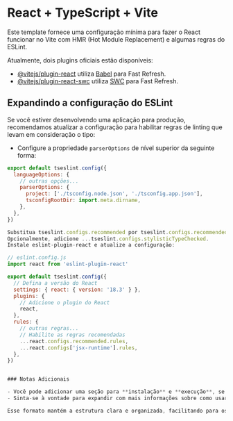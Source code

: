 # React + TypeScript + Vite

Este template fornece uma configuração mínima para fazer o React funcionar no Vite com HMR (Hot Module Replacement) e algumas regras do ESLint.

Atualmente, dois plugins oficiais estão disponíveis:

- [@vitejs/plugin-react](https://github.com/vitejs/vite-plugin-react/blob/main/packages/plugin-react/README.md) utiliza [Babel](https://babeljs.io/) para Fast Refresh.
- [@vitejs/plugin-react-swc](https://github.com/vitejs/vite-plugin-react-swc) utiliza [SWC](https://swc.rs/) para Fast Refresh.

## Expandindo a configuração do ESLint

Se você estiver desenvolvendo uma aplicação para produção, recomendamos atualizar a configuração para habilitar regras de linting que levam em consideração o tipo:

- Configure a propriedade `parserOptions` de nível superior da seguinte forma:

```js
export default tseslint.config({
  languageOptions: {
    // outras opções...
    parserOptions: {
      project: ['./tsconfig.node.json', './tsconfig.app.json'],
      tsconfigRootDir: import.meta.dirname,
    },
  },
})

Substitua tseslint.configs.recommended por tseslint.configs.recommendedTypeChecked ou tseslint.configs.strictTypeChecked.
Opcionalmente, adicione ...tseslint.configs.stylisticTypeChecked.
Instale eslint-plugin-react e atualize a configuração:

// eslint.config.js
import react from 'eslint-plugin-react'

export default tseslint.config({
  // Defina a versão do React
  settings: { react: { version: '18.3' } },
  plugins: {
    // Adicione o plugin do React
    react,
  },
  rules: {
    // outras regras...
    // Habilite as regras recomendadas
    ...react.configs.recommended.rules,
    ...react.configs['jsx-runtime'].rules,
  },
})


### Notas Adicionais

- Você pode adicionar uma seção para **instalação** e **execução**, se desejar, conforme discutido anteriormente.
- Sinta-se à vontade para expandir com mais informações sobre como usar o template, exemplos de uso, ou qualquer outra configuração específica que considere importante.

Esse formato mantém a estrutura clara e organizada, facilitando para os desenvolvedores que utilizarem seu template.
